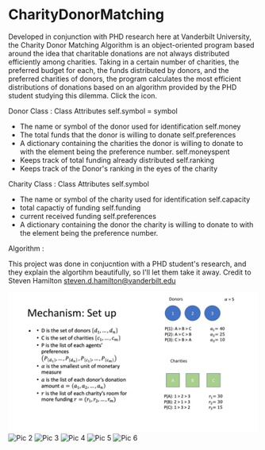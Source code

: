 # CharityDonorMatching

Developed in conjunction with PHD research here at Vanderbilt University, the Charity Donor Matching Algorithm is an object-oriented program based around the idea that charitable donations are not always distributed efficiently among charities. Taking in a certain number of charities, the preferred budget for each, the funds distributed by donors, and the preferred charities of donors, the program calculates the most efficient distributions of donations based on an algorithm provided by the PHD student studying this dilemma. Click the icon.


Donor Class : 
 Class Attributes 
  self.symbol = symbol
  - The name or symbol of the donor used for identification 
  self.money
  - The total funds that the donor is willing to donate 
  self.preferences 
  - A dictionary containing the charities the donor is willing to donate to with the               element being the preference number.
  self.moneyspent
  - Keeps track of total funding already distributed 
  self.ranking
  - Keeps track of the Donor's ranking in the eyes of the charity 
  
Charity Class : 
 Class Attributes
  self.symbol
  - The name or symbol of the charity used for identification 
  self.capacity 
  - total capactiy of funding
  self.funding
  - current received funding
  self.preferences
  - A dictionary containing the donor the charity is willing to donate to with the               element being the preference number.
  
Algorithm : 

This project was done in conjucntion with a PHD student's research, and they explain the algortihm beautifully, so I'll let them take it away. 
Credit to Steven Hamilton 
steven.d.hamilton@vanderbilt.edu

![Pic 1](CharityDonorImages/Presentation2.pptx.jpg)
![Pic 2](CharityDonorImages/Presentation2(1).pptx.jpg)
![Pic 3](CharityDonorImages/Presentation2(2).pptx.jpg)
![Pic 4](CharityDonorImages/Presentation2(3).pptx.jpg)
![Pic 5](CharityDonorImages/Presentation2(4).pptx.jpg)
![Pic 6](CharityDonorImages/Presentation2(5).pptx.jpg)







  
